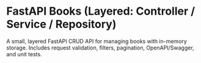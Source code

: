 # FastAPI Books (Layered: Controller / Service / Repository)

A small, layered FastAPI CRUD API for managing books with in-memory storage.
Includes request validation, filters, pagination, OpenAPI/Swagger, and unit tests.